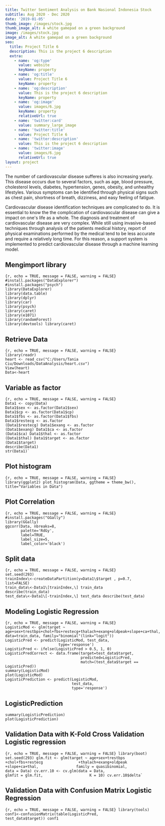 ```yaml
---
title: Twitter Sentiment Analysis on Bank Nasional Indonesia Stock
subtitle: Aug 2020 - Dec 2020
date: '2019-01-05'
thumb_image: /images/stock.jpg
thumb_image_alt: A white gamepad on a green background
image: /images/stock.jpg
image_alt: A white gamepad on a green background
seo:
  title: Project Title 6
  description: This is the project 6 description
  extra:
    - name: 'og:type'
      value: website
      keyName: property
    - name: 'og:title'
      value: Project Title 6
      keyName: property
    - name: 'og:description'
      value: This is the project 6 description
      keyName: property
    - name: 'og:image'
      value: images/6.jpg
      keyName: property
      relativeUrl: true
    - name: 'twitter:card'
      value: summary_large_image
    - name: 'twitter:title'
      value: Project Title 6
    - name: 'twitter:description'
      value: This is the project 6 description
    - name: 'twitter:image'
      value: images/6.jpg
      relativeUrl: true
layout: project
---
```


The number of cardiovascular disease sufferes is also increasing yearly. This disease occurs due to several factors, such as age, blood pressure, cholesterol levels, diabetes, hypertension, genes, obesity, and unhealthy lifestyles. Various symptoms can be identified through physical signs such as chest pain, shortness of breath, dizziness, and easy feeling of fatigue.

Cardiovascular disease identification techniques are complicated to do. It is essential to know the the complication of cardiovascular disease can give a impact on one's life as a whole. The diagnosis and treatment of cardiovascular disease are very complex. While still using invasive-based techniques through analysis of the patients medical history, report of physical examinations performed by the medical tend to be less accurate and require a relatively long time. For this reason, a support system is implemented to predict cardiovascular disease through a machine learning model.

## Mengimport library
    {r, echo = TRUE, message = FALSE, warning = FALSE} 
    #install.packages("DataExplorer")
    #install.packages("psych") 
    library(DataExplorer) 
    library(data.table) 
    library(dplyr) 
    library(car) 
    library(psych) 
    library(caret) 
    library(e1071) 
    library(randomForest) 
    library(devtools) library(caret)

## Retrieve Data
    {r, echo = TRUE, message = FALSE, warning = FALSE} 
    library(readr) 
    heart <- read_csv("C:/Users/Tania Ciu/Downloads/DataAnalysis/heart.csv") 
    View(heart) 
    Data<-heart

## Variable as factor
    {r, echo = TRUE, message = FALSE, warning = FALSE} 
    Data1 <- copy(Data) 
    Data1$sex <- as.factor(Data1$sex) 
    Data1$cp <- as.factor(Data1$cp) 
    Data1$fbs <- as.factor(Data1$fbs) 
    Data1$restecg <- as.factor
    (Data1$restecg) Data1$exang <- as.factor
    (Data1$exang) Data1$ca <- as.factor
    (Data1$ca) Data1$thal <- as.factor
    (Data1$thal) Data1$target <- as.factor
    (Data1$target) 
    describe(Data1) 
    str(Data1)`

## Plot histogram
    {r, echo = TRUE, message = FALSE, warning = FALSE}
    library(ggplot2) plot_histogram(Data, ggtheme = theme_bw(),
    title="Variables in Data")


## Plot Correlation
    {r, echo = TRUE, message = FALSE, warning = FALSE}
    #install.packages("GGally")
    library(GGally)
    ggcorr(Data, nbreaks=8, 
           palette='RdGy', 
           label=TRUE, 
           label_size=5, 
           label_color='black')

## Split data
    {r, echo = TRUE, message = FALSE, warning = FALSE}
    set.seed(293) 
    trainIndex\<-createDataPartition(y=Data1\$target , p=0.7,
    list=FALSE) 
    train_data\<-Data1\[trainIndex,\] train_data
    describe(train_data)
    test_data\<-Data1\[-trainIndex,\] test_data describe(test_data)

## Modeling Logistic Regression
    {r, echo = TRUE, message = FALSE, warning = FALSE}
    LogisticMod <- glm(target ~ age+sex+trestbps+chol+fbs+restecg+thalach+exang+oldpeak+slope+ca+thal, data=train_data, family="binomial"(link="logit"))
    LogisticPred <- predict(LogisticMod, test_data, 
                            type='response')
    LogisticPred <- ifelse(LogisticPred > 0.5, 1, 0)
    LogisticPredCorrect <- data.frame(target=test_data$target, 
                                      predicted=LogisticPred, 
                                      match=(test_data$target == LogisticPred))
    summary(LogisticMod)
    plot(LogisticMod)
    LogisticPrediction <- predict(LogisticMod, 
                                  test_data, 
                                  type='response')
## LogisticPrediction
    summary(LogisticPrediction)
    plot(LogisticPrediction)

## Validation Data with K-Fold Cross Validation Logistic regression
    {r, echo = TRUE, message = FALSE, warning = FALSE} library(boot) set.seed(293) glm.fit <- glm(target ~ age+sex+trestbps                +chol+fbs+restecg                +thalach+exang+oldpeak                +slope+ca+thal,                 family = quasibinomial,                 data = Data) cv.err.10 <- cv.glm(data = Data,                      glmfit = glm.fit,                     K = 10) cv.err.10$delta`

## Validation Data with Confusion Matrix Logistic Regression
`{r, echo = TRUE, message = FALSE, warning = FALSE} library(tools) conf1<-confusionMatrix(table(LogisticPred,                              test_data$target)) conf1`



